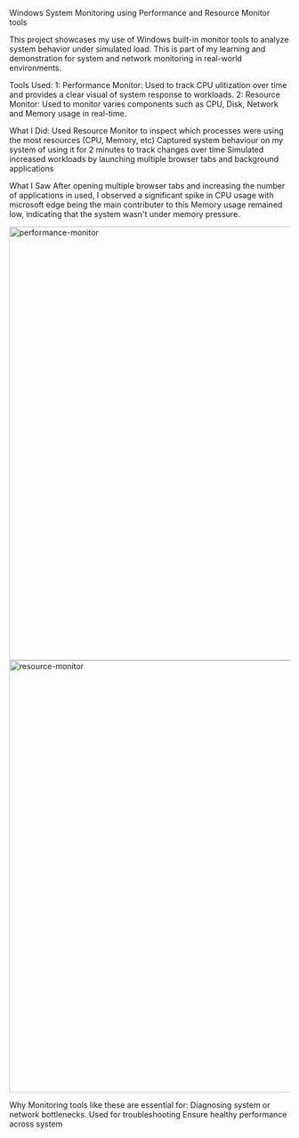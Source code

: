 Windows System Monitoring using Performance and Resource Monitor tools

This project showcases my use of Windows built-in monitor tools to analyze system behavior under simulated load. This is part of my learning and demonstration for system and network monitoring in real-world environments.

Tools Used:
1: Performance Monitor: Used to track CPU ulitization over time and provides a clear visual of system response to workloads.
2: Resource Monitor: Used to monitor varies components such as CPU, Disk, Network and Memory usage in real-time.

What I Did:
Used Resource Monitor to inspect which processes were using the most resources (CPU, Memory, etc)
Captured system behaviour on my system of using it for 2 minutes to track changes over time
Simulated increased workloads by launching multiple browser tabs and background applications

What I Saw
After opening multiple browser tabs and increasing the number of applications in used, I observed a significant spike in CPU usage with microsoft edge being the main contributer to this
Memory usage remained low, indicating that the system wasn't under memory pressure.

<img width="1372" height="780" alt="performance-monitor" src="https://github.com/user-attachments/assets/fa34e158-70d8-47f2-9eac-72c8ba1d6e90" />
<img width="1465" height="777" alt="resource-monitor" src="https://github.com/user-attachments/assets/1338fbe6-6943-4249-a58f-9f9adc0dd458" />


Why
Monitoring tools like these are essential for:
Diagnosing system or network bottlenecks.
Used for troubleshooting
Ensure healthy performance across system
